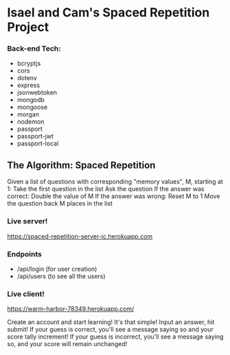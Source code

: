 # Isael and Cam's Spaced Repetition Project

### Back-end Tech:
- bcryptjs
- cors
- dotenv
- express
- jsonwebtoken
- mongodb
- mongoose
- morgan
- nodemon
- passport
- passport-jwt
- passport-local

## The Algorithm: Spaced Repetition
Given a list of questions with corresponding "memory values", M, starting at 1:
Take the first question in the list
Ask the question
If the answer was correct:
  Double the value of M
If the answer was wrong:
  Reset M to 1
Move the question back M places in the list

### Live server!
https://spaced-repetition-server-ic.herokuapp.com 
### Endpoints
- /api/login (for user creation)
- /api/users (to see all the users)

### Live client!
https://warm-harbor-78349.herokuapp.com/

Create an account and start learning! It's that simple! Input an answer, hit submit!
If your guess is correct, you'll see a message saying so and your score tally increment!
If your guess is incorrect, you'll see a message saying so, and your score will remain unchanged!